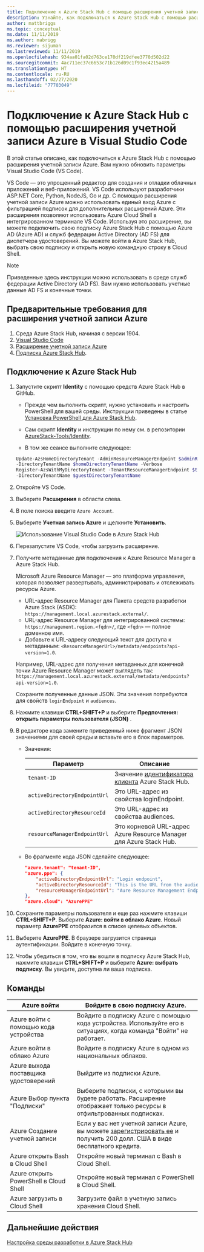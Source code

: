 ```yaml
---
title: Подключение к Azure Stack Hub с помощью расширения учетной записи Azure в Visual Studio Code
description: Узнайте, как подключаться к Azure Stack Hub с помощью расширения учетной записи Azure в Visual Studio Code.
author: mattbriggs
ms.topic: conceptual
ms.date: 11/11/2019
ms.author: mabrigg
ms.reviewer: sijuman
ms.lastreviewed: 11/11/2019
ms.openlocfilehash: 934aa01fa02d763ce170df219dfee3770d502d22
ms.sourcegitcommit: 4ac711ec37c6653c71b126d09c1f93ec4215a489
ms.translationtype: HT
ms.contentlocale: ru-RU
ms.lasthandoff: 02/27/2020
ms.locfileid: "77703049"
---
```

# <a name="connect-to-azure-stack-hub-using-azure-account-extension-in-visual-studio-code"></a>Подключение к Azure Stack Hub с помощью расширения учетной записи Azure в Visual Studio Code

В этой статье описано, как подключиться к Azure Stack Hub с помощью расширения учетной записи Azure. Вам нужно обновить параметры Visual Studio Code (VS Code).

VS Code — это упрощенный редактор для создания и отладки облачных приложений и веб-приложений. VS Code используют разработчики ASP.NET Core, Python, NodeJS, Go и др. С помощью расширения учетной записи Azure можно использовать единый вход Azure с фильтрацией подписок для дополнительных расширений Azure. Эти расширения позволяют использовать Azure Cloud Shell в интегрированном терминале VS Code. Используя это расширение, вы можете подключить свою подписку Azure Stack Hub с помощью Azure AD (Azure AD) и служб федерации Active Directory (AD FS) для диспетчера удостоверений. Вы можете войти в Azure Stack Hub, выбрать свою подписку и открыть новую командную строку в Cloud Shell. 

> [!Note]  
> Приведенные здесь инструкции можно использовать в среде служб федерации Active Directory (AD FS). Вам нужно использовать учетные данные AD FS и конечные точки.

## <a name="pre-requisites-for-the-azure-account-extension"></a>Предварительные требования для расширения учетной записи Azure

1. Среда Azure Stack Hub, начиная с версии 1904.
2. [Visual Studio Code](https://code.visualstudio.com/)
3. [Расширение учетной записи Azure](https://github.com/Microsoft/vscode-azure-account)
4. [Подписка Azure Stack Hub](https://azure.microsoft.com/overview/azure-stack/).

## <a name="steps-to-connect-to-azure-stack-hub"></a>Подключение к Azure Stack Hub

1. Запустите скрипт **Identity** с помощью средств Azure Stack Hub в GitHub.

    - Прежде чем выполнить скрипт, нужно установить и настроить PowerShell для вашей среды. Инструкции приведены в статье [Установка PowerShell для Azure Stack Hub](../operator/azure-stack-powershell-install.md).

    - Сам скрипт **Identity** и инструкции по нему см. в репозитории [AzureStack-Tools/Identity](https://aka.ms/aa6z611).

    - В том же сеансе выполните следующее:

    ```powershell  
    Update-AzsHomeDirectoryTenant -AdminResourceManagerEndpoint $adminResourceManagerEndpoint `
    -DirectoryTenantName $homeDirectoryTenantName -Verbose
    Register-AzsWithMyDirectoryTenant -TenantResourceManagerEndpoint $tenantARMEndpoint `
    -DirectoryTenantName $guestDirectoryTenantName
    ```

2. Откройте VS Code.

3. Выберите **Расширения** в области слева.

4. В поле поиска введите `Azure Account`.

5. Выберите **Учетная запись Azure** и щелкните **Установить**.

      ![Использование Visual Studio Code в Azure Stack Hub](media/azure-stack-dev-start-vscode-azure/image1.png)

6. Перезапустите VS Code, чтобы загрузить расширение.

7. Получите метаданные для подключения к Azure Resource Manager в Azure Stack Hub. 
    
    Microsoft Azure Resource Manager — это платформа управления, которая позволяет развертывать, администрировать и отслеживать ресурсы Azure.
    - URL-адрес Resource Manager для Пакета средств разработки Azure Stack (ASDK): `https://management.local.azurestack.external/`. 
    - URL-адрес Resource Manager для интегрированной системы: `https://management.region.<fqdn>/`, где `<fqdn>` — полное доменное имя.
    - Добавьте к URL-адресу следующий текст для доступа к метаданным: `<ResourceManagerUrl>/metadata/endpoints?api-version=1.0`.

    Например, URL-адрес для получения метаданных для конечной точки Azure Resource Manager может выглядеть так: `https://management.local.azurestack.external/metadata/endpoints?api-version=1.0`.

    Сохраните полученные данные JSON. Эти значения потребуются для свойств `loginEndpoint` и `audiences`.

8. Нажмите клавиши **CTRL+SHIFT+P** и выберите **Предпочтения: открыть параметры пользователя (JSON)** .

9. В редакторе кода замените приведенный ниже фрагмент JSON значениями для своей среды и вставьте его в блок параметров.

    - Значения:

        | Параметр | Описание |
        | --- | --- |
        | `tenant-ID` | Значение [идентификатора клиента](../operator/azure-stack-identity-overview.md) Azure Stack Hub. |
        | `activeDirectoryEndpointUrl` | Это URL-адрес из свойства loginEndpoint. |
        | `activeDirectoryResourceId` | Это URL-адрес из свойства audiences.
        | `resourceManagerEndpointUrl` | Это корневой URL-адрес Azure Resource Manager для Azure Stack Hub. | 

    - Во фрагменте кода JSON сделайте следующее:

      ```JSON  
      "azure.tenant": "tenant-ID",
      "azure.ppe": {
          "activeDirectoryEndpointUrl": "Login endpoint",
          "activeDirectoryResourceId": "This is the URL from the audiences property.",
          "resourceManagerEndpointUrl": "Aure Resource Management Endpoint",
      },
      "azure.cloud": "AzurePPE"
      ```

10. Сохраните параметры пользователя и еще раз нажмите клавиши **CTRL+SHIFT+P**. Выберите **Azure: войти в облако Azure**. Новый параметр **AzurePPE** отобразится в списке целевых объектов.

11. Выберите **AzurePPE**. В браузере загрузится страница аутентификации. Войдите в конечную точку.

12. Чтобы убедиться в том, что вы вошли в подписку Azure Stack Hub, нажмите клавиши **CTRL+SHIFT+P** и выберите **Azure: выбрать подписку**. Вы увидите, доступна ли ваша подписка.

## <a name="commands"></a>Команды

| Azure войти | Войдите в свою подписку Azure. |
| --- | --- |
| Azure войти с помощью кода устройства | Войдите в подписку Azure с помощью кода устройства. Используйте его в ситуациях, когда команда "Войти" не работает. |
| Azure войти в облако Azure | Войдите в подписку Azure в одном из национальных облаков. |
| Azure выхода поставщика удостоверений | Выйдите из подписки Azure. |
| Azure Выбор пункта "Подписки" | Выберите подписки, с которыми вы будете работать. Расширение отображает только ресурсы в отфильтрованных подписках. |
| Azure Создание учетной записи | Если у вас нет учетной записи Azure, вы можете [зарегистрировать ее](https://azure.microsoft.com/free/?utm_source=campaign&utm_campaign=vscode-azure-account&mktingSource=vscode-azure-account) и получить 200 долл. США в виде бесплатного кредита. |
| Azure открыть Bash в Cloud Shell | Откройте новый терминал с Bash в Cloud Shell. |
| Azure открыть PowerShell в Cloud Shell | Откройте новый терминал с PowerShell в Cloud Shell. |
| Azure загрузить в Cloud Shell | Загрузите файл в учетную запись хранения Cloud Shell. |

## <a name="next-steps"></a>Дальнейшие действия

[Настройка среды разработки в Azure Stack Hub](azure-stack-dev-start.md)
